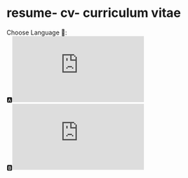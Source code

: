 # resume- cv- curriculum vitae

Choose Language 💬:<br/>
🅰![English\Inglês](https://github.com/paichato/resume/edit/main/resume-EN.md)<br/>
🅱![Portuguese\Português](https://github.com/paichato/resume/edit/main/resume-PT.md)
